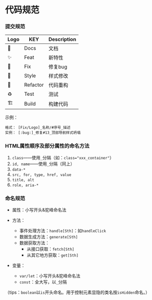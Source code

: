 # 代码规范

### 提交规范
| Logo                    | KEY      | Description |
| ----------------------- | -------- | ----------- |
| :book:                  | Docs     | 文档          |
| :sparkles:              | Feat     | 新特性         |
| :bug:                   | Fix      | 修复bug       |
| :art:                   | Style    | 样式修改        |
| :wrench:                | Refactor | 代码重构        |
| :recycle:               | Test     | 测试          |
| :building_construction: | Build    | 构建代码        |

示例：
```
格式： [Fix/Logo]_名称/#序号_描述
实例： [:bug:]_修复#13_顶部导航样式坍塌
```

### HTML属性顺序及部分属性的命名方法
1. `class`——使用`_`分隔（如：`class="xxx_container"`）
2. `id, name`——使用`_`分隔（同上）
3. `data-*`
4. `src, for, type, href, value`
5. `title, alt`
6. `role, aria-*`

### 命名规范

- 属性：小写开头&驼峰命名法


- 方法：
  - 事件处理方法：`handle[Sth]`：如`handleClick`
  - 数据生成方法：`generate[Sth]`
  - 数据获取方法：
    - 从接口获取：`fetch[Sth]`
    - 从其它地方获取：`get[Sth]`
- 变量：
  - `var/let`：小写开头&驼峰命名法
  - `const`：全大写，以`_`分隔

（tips：`boolean`以`is`开头命名。用于控制元素显隐的类名按`isHidden`命名。）